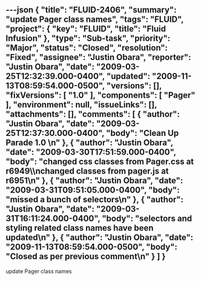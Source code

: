 ---json
{
  "title": "FLUID-2406",
  "summary": "update Pager class names",
  "tags": "FLUID",
  "project": {
    "key": "FLUID",
    "title": "Fluid Infusion"
  },
  "type": "Sub-task",
  "priority": "Major",
  "status": "Closed",
  "resolution": "Fixed",
  "assignee": "Justin Obara",
  "reporter": "Justin Obara",
  "date": "2009-03-25T12:32:39.000-0400",
  "updated": "2009-11-13T08:59:54.000-0500",
  "versions": [],
  "fixVersions": [
    "1.0"
  ],
  "components": [
    "Pager"
  ],
  "environment": null,
  "issueLinks": [],
  "attachments": [],
  "comments": [
    {
      "author": "Justin Obara",
      "date": "2009-03-25T12:37:30.000-0400",
      "body": "Clean Up Parade 1.0&#x20;\n"
    },
    {
      "author": "Justin Obara",
      "date": "2009-03-30T17:51:59.000-0400",
      "body": "changed css classes from Pager.css at r6949\\\nchanged classes from pager.js at r6951\n"
    },
    {
      "author": "Justin Obara",
      "date": "2009-03-31T09:51:05.000-0400",
      "body": "missed a bunch of selectors\n"
    },
    {
      "author": "Justin Obara",
      "date": "2009-03-31T16:11:24.000-0400",
      "body": "selectors and styling related class names have been updated\n"
    },
    {
      "author": "Justin Obara",
      "date": "2009-11-13T08:59:54.000-0500",
      "body": "Closed as per previous comment\n"
    }
  ]
}
---
update Pager class names

        